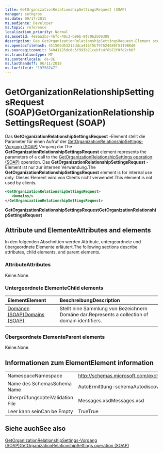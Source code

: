 ```yaml
---
title: GetOrganizationRelationshipSettingsRequest (SOAP)
manager: sethgros
ms.date: 09/17/2015
ms.audience: Developer
ms.topic: reference
localization_priority: Normal
ms.assetid: 4e8aa3b3-4bfc-40c3-b96b-9f7062b09309
description: Das GetOrganizationRelationshipSettingsRequest-Element stellt die Parameter für einen Aufruf der GetOrganizationRelationshipSettings-Vorgang (SOAP) Vorgang dar. Das GetOrganizationRelationshipSettingsRequest-Element ist nur zur internen Verwendung. Dieses Element wird von Clients nicht verwendet.
ms.openlocfilehash: 451506d53212ddca416f5b797624688f511988d0
ms.sourcegitcommit: 34041125dc8c5f993b21cebfc4f8b72f0fd2cb6f
ms.translationtype: MT
ms.contentlocale: de-DE
ms.lasthandoff: 06/11/2018
ms.locfileid: "19758747"
---
```

# <a name="getorganizationrelationshipsettingsrequest-soap"></a><span data-ttu-id="fac6e-105">GetOrganizationRelationshipSettingsRequest (SOAP)</span><span class="sxs-lookup"><span data-stu-id="fac6e-105">GetOrganizationRelationshipSettingsRequest (SOAP)</span></span>

<span data-ttu-id="fac6e-106">Das **GetOrganizationRelationshipSettingsRequest** -Element stellt die Parameter für einen Aufruf der [GetOrganizationRelationshipSettings-Vorgang (SOAP)](getorganizationrelationshipsettings-operation-soap.md) Vorgang dar.</span><span class="sxs-lookup"><span data-stu-id="fac6e-106">The **GetOrganizationRelationshipSettingsRequest** element represents the parameters of a call to the [GetOrganizationRelationshipSettings operation (SOAP)](getorganizationrelationshipsettings-operation-soap.md) operation.</span></span> <span data-ttu-id="fac6e-107">Das **GetOrganizationRelationshipSettingsRequest** -Element ist nur zur internen Verwendung.</span><span class="sxs-lookup"><span data-stu-id="fac6e-107">The **GetOrganizationRelationshipSettingsRequest** element is for internal use only.</span></span> <span data-ttu-id="fac6e-108">Dieses Element wird von Clients nicht verwendet.</span><span class="sxs-lookup"><span data-stu-id="fac6e-108">This element is not used by clients.</span></span> 
  
```XML
<GetOrganizationRelationshipSettingsRequest>
   <Domains/>
</GetOrganizationRelationshipSettingsRequest>
```

 <span data-ttu-id="fac6e-109">**GetOrganizationRelationshipSettingsRequest**</span><span class="sxs-lookup"><span data-stu-id="fac6e-109">**GetOrganizationRelationshipSettingsRequest**</span></span>
## <a name="attributes-and-elements"></a><span data-ttu-id="fac6e-110">Attribute und Elemente</span><span class="sxs-lookup"><span data-stu-id="fac6e-110">Attributes and elements</span></span>

<span data-ttu-id="fac6e-111">In den folgenden Abschnitten werden Attribute, untergeordnete und übergeordnete Elemente erläutert.</span><span class="sxs-lookup"><span data-stu-id="fac6e-111">The following sections describe attributes, child elements, and parent elements.</span></span>
  
### <a name="attributes"></a><span data-ttu-id="fac6e-112">Attribute</span><span class="sxs-lookup"><span data-stu-id="fac6e-112">Attributes</span></span>

<span data-ttu-id="fac6e-113">Keine.</span><span class="sxs-lookup"><span data-stu-id="fac6e-113">None.</span></span>
  
### <a name="child-elements"></a><span data-ttu-id="fac6e-114">Untergeordnete Elemente</span><span class="sxs-lookup"><span data-stu-id="fac6e-114">Child elements</span></span>

|<span data-ttu-id="fac6e-115">**Element**</span><span class="sxs-lookup"><span data-stu-id="fac6e-115">**Element**</span></span>|<span data-ttu-id="fac6e-116">**Beschreibung**</span><span class="sxs-lookup"><span data-stu-id="fac6e-116">**Description**</span></span>|
|:-----|:-----|
|[<span data-ttu-id="fac6e-117">Domänen (SOAP)</span><span class="sxs-lookup"><span data-stu-id="fac6e-117">Domains (SOAP)</span></span>](domains-soap.md) <br/> |<span data-ttu-id="fac6e-118">Stellt eine Sammlung von Bezeichnern Domäne dar.</span><span class="sxs-lookup"><span data-stu-id="fac6e-118">Represents a collection of domain identifiers.</span></span>  <br/> |
|||
   
### <a name="parent-elements"></a><span data-ttu-id="fac6e-119">Übergeordnete Elemente</span><span class="sxs-lookup"><span data-stu-id="fac6e-119">Parent elements</span></span>

<span data-ttu-id="fac6e-120">Keine.</span><span class="sxs-lookup"><span data-stu-id="fac6e-120">None.</span></span>
  
## <a name="element-information"></a><span data-ttu-id="fac6e-121">Informationen zum Element</span><span class="sxs-lookup"><span data-stu-id="fac6e-121">Element information</span></span>

|||
|:-----|:-----|
|<span data-ttu-id="fac6e-122">Namespace</span><span class="sxs-lookup"><span data-stu-id="fac6e-122">Namespace</span></span>  <br/> |http://schemas.microsoft.com/exchange/2010/Autodiscover  <br/> |
|<span data-ttu-id="fac6e-123">Name des Schemas</span><span class="sxs-lookup"><span data-stu-id="fac6e-123">Schema Name</span></span>  <br/> |<span data-ttu-id="fac6e-124">AutoErmittlung-schema</span><span class="sxs-lookup"><span data-stu-id="fac6e-124">Autodiscover schema</span></span>  <br/> |
|<span data-ttu-id="fac6e-125">Überprüfungsdatei</span><span class="sxs-lookup"><span data-stu-id="fac6e-125">Validation File</span></span>  <br/> |<span data-ttu-id="fac6e-126">Messages.xsd</span><span class="sxs-lookup"><span data-stu-id="fac6e-126">Messages.xsd</span></span>  <br/> |
|<span data-ttu-id="fac6e-127">Leer kann sein</span><span class="sxs-lookup"><span data-stu-id="fac6e-127">Can be Empty</span></span>  <br/> |<span data-ttu-id="fac6e-128">True</span><span class="sxs-lookup"><span data-stu-id="fac6e-128">True</span></span>  <br/> |
   
## <a name="see-also"></a><span data-ttu-id="fac6e-129">Siehe auch</span><span class="sxs-lookup"><span data-stu-id="fac6e-129">See also</span></span>



[<span data-ttu-id="fac6e-130">GetOrganizationRelationshipSettings-Vorgang (SOAP)</span><span class="sxs-lookup"><span data-stu-id="fac6e-130">GetOrganizationRelationshipSettings operation (SOAP)</span></span>](getorganizationrelationshipsettings-operation-soap.md)

